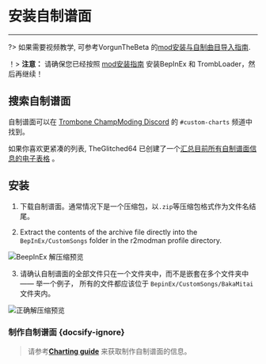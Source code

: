 # 安装自制谱面
---
?> 如果需要视频教学, 可参考VorgunTheBeta 的[mod安装与自制曲目导入指南](https://youtu.be/pSwNSGx-P5c).

！> **注意：** 请确保您已经按照 [mod安装指南](installing-mods) 安装BepInEx 和 TrombLoader，然后再继续！

## 搜索自制谱面

自制谱面可以在 [Trombone ChampModing Discord](https://discord.gg/KVzKRsbetJ) 的 `#custom-charts` 频道中找到。

如果你喜欢更紧凑的列表, TheGlitched64 已创建了一个[汇总目前所有自制谱面信息的电子表格](https://docs.google.com/spreadsheets/d/1xpoUnHdSJFqOQEK_637-HCECYtJsgK91oY4dRuDMtik/edit?usp=sharing) 。

## 安装

1. 下载自制谱面。通常情况下是一个压缩包，以`.zip`等压缩包格式作为文件名结尾。

2. Extract the contents of the archive file directly into the `BepInEx/CustomSongs` folder in the r2modman profile directory.

![BeepInEx 解压缩预览](../docs/files/customsongextract.png)

3. 请确认自制谱面的全部文件只在一个文件夹中，而不是嵌套在多个文件夹中—— 举一个例子， 所有的文件都应该位于 `BepinEx/CustomSongs/BakaMitai`文件夹内。

![正确解压缩预览](../docs/files/customsongcorrect.png)

### 制作自制谱面 {docsify-ignore}

> 请参考[**Charting guide**](creating-charts) 来获取制作自制谱面的信息。